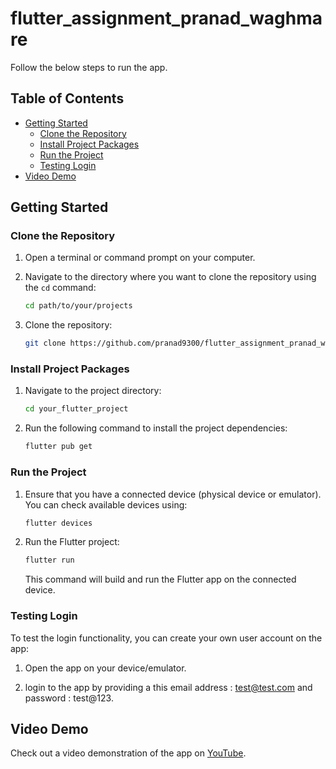 # flutter_assignment_pranad_waghmare

Follow the below steps to run the app.

## Table of Contents
- [Getting Started](#getting-started)
  - [Clone the Repository](#clone-the-repository)
  - [Install Project Packages](#install-project-packages)
  - [Run the Project](#run-the-project)
  - [Testing Login](#testing-login)
- [Video Demo](#video-demo)

## Getting Started

### Clone the Repository

1. Open a terminal or command prompt on your computer.

2. Navigate to the directory where you want to clone the repository using the `cd` command:

    ```bash
    cd path/to/your/projects
    ```

3. Clone the repository:

    ```bash
    git clone https://github.com/pranad9300/flutter_assignment_pranad_waghmare.git
    ```

### Install Project Packages

1. Navigate to the project directory:

    ```bash
    cd your_flutter_project
    ```

2. Run the following command to install the project dependencies:

    ```bash
    flutter pub get
    ```

### Run the Project

1. Ensure that you have a connected device (physical device or emulator). You can check available devices using:

    ```bash
    flutter devices
    ```

2. Run the Flutter project:

    ```bash
    flutter run
    ```

    This command will build and run the Flutter app on the connected device.
   
### Testing Login

To test the login functionality, you can create your own user account on the app:

1. Open the app on your device/emulator.

2. login to the app by providing a this email address : test@test.com  and password : test@123.


## Video Demo

Check out a video demonstration of the app on [YouTube](your_youtube_video_url).
